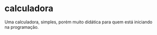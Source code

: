 # calculadora
Uma calculadora, simples, porém muito didática para quem está iniciando na programação.
